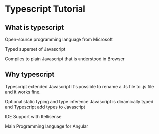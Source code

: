 # Typescript Tutorial

## What is typescript
Open-source programming language from Microsoft

Typed superset of Javascript

Compiles to plain Javascript that is understood in Browser

## Why typescript
Typescript extended Javascript
It´s possible to rename a .ts file to .js file and it works fine.

Optional static typing and type inference
Javascript is dinamically typed and Typescript add types to Javascript

IDE Support with Itellisense

Main Programming language for Angular